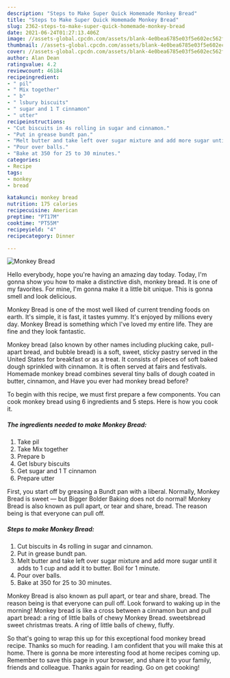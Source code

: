 ```yaml
---
description: "Steps to Make Super Quick Homemade Monkey Bread"
title: "Steps to Make Super Quick Homemade Monkey Bread"
slug: 2362-steps-to-make-super-quick-homemade-monkey-bread
date: 2021-06-24T01:27:13.406Z
image: //assets-global.cpcdn.com/assets/blank-4e0bea6785e03f5e602ec562f230caae08da540cada707380b4fe1bbebba43da.png
thumbnail: //assets-global.cpcdn.com/assets/blank-4e0bea6785e03f5e602ec562f230caae08da540cada707380b4fe1bbebba43da.png
cover: //assets-global.cpcdn.com/assets/blank-4e0bea6785e03f5e602ec562f230caae08da540cada707380b4fe1bbebba43da.png
author: Alan Dean
ratingvalue: 4.2
reviewcount: 46184
recipeingredient:
- " pil"
- " Mix together"
- " b"
- " lsbury biscuits"
- " sugar and 1 T cinnamon"
- " utter"
recipeinstructions:
- "Cut biscuits in 4s rolling in sugar and cinnamon."
- "Put in grease bundt pan."
- "Melt butter and take left over sugar mixture and add more sugar until it adds to 1 cup and add it to butter. Boil for 1 minute."
- "Pour over balls."
- "Bake at 350 for 25 to 30 minutes."
categories:
- Recipe
tags:
- monkey
- bread

katakunci: monkey bread 
nutrition: 175 calories
recipecuisine: American
preptime: "PT17M"
cooktime: "PT55M"
recipeyield: "4"
recipecategory: Dinner

---
```



![Monkey Bread](//assets-global.cpcdn.com/assets/blank-4e0bea6785e03f5e602ec562f230caae08da540cada707380b4fe1bbebba43da.png)

Hello everybody, hope you're having an amazing day today. Today, I'm gonna show you how to make a distinctive dish, monkey bread. It is one of my favorites. For mine, I'm gonna make it a little bit unique. This is gonna smell and look delicious.

Monkey Bread is one of the most well liked of current trending foods on earth. It's simple, it is fast, it tastes yummy. It's enjoyed by millions every day. Monkey Bread is something which I've loved my entire life. They are fine and they look fantastic.

Monkey bread (also known by other names including plucking cake, pull-apart bread, and bubble bread) is a soft, sweet, sticky pastry served in the United States for breakfast or as a treat. It consists of pieces of soft baked dough sprinkled with cinnamon. It is often served at fairs and festivals. Homemade monkey bread combines several tiny balls of dough coated in butter, cinnamon, and Have you ever had monkey bread before?


To begin with this recipe, we must first prepare a few components. You can cook monkey bread using 6 ingredients and 5 steps. Here is how you cook it.

<!--inarticleads1-->

##### The ingredients needed to make Monkey Bread:

1. Take  pil
1. Take  Mix together
1. Prepare  b
1. Get  lsbury biscuits
1. Get  sugar and 1 T cinnamon
1. Prepare  utter


First, you start off by greasing a Bundt pan with a liberal. Normally, Monkey Bread is sweet — but Bigger Bolder Baking does not do normal! Monkey Bread is also known as pull apart, or tear and share, bread. The reason being is that everyone can pull off. 

<!--inarticleads2-->

##### Steps to make Monkey Bread:

1. Cut biscuits in 4s rolling in sugar and cinnamon.
1. Put in grease bundt pan.
1. Melt butter and take left over sugar mixture and add more sugar until it adds to 1 cup and add it to butter. Boil for 1 minute.
1. Pour over balls.
1. Bake at 350 for 25 to 30 minutes.


Monkey Bread is also known as pull apart, or tear and share, bread. The reason being is that everyone can pull off. Look forward to waking up in the morning! Monkey bread is like a cross between a cinnamon bun and pull apart bread: a ring of little balls of chewy Monkey Bread. sweetsbread sweet christmas treats. A ring of little balls of chewy, fluffy. 

So that's going to wrap this up for this exceptional food monkey bread recipe. Thanks so much for reading. I am confident that you will make this at home. There is gonna be more interesting food at home recipes coming up. Remember to save this page in your browser, and share it to your family, friends and colleague. Thanks again for reading. Go on get cooking!
